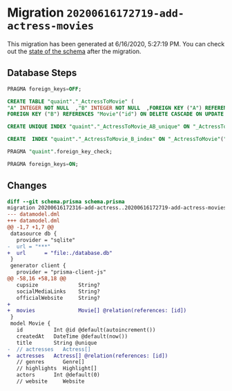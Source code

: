 # Migration `20200616172719-add-actress-movies`

This migration has been generated at 6/16/2020, 5:27:19 PM.
You can check out the [state of the schema](./schema.prisma) after the migration.

## Database Steps

```sql
PRAGMA foreign_keys=OFF;

CREATE TABLE "quaint"."_ActressToMovie" (
"A" INTEGER NOT NULL  ,"B" INTEGER NOT NULL  ,FOREIGN KEY ("A") REFERENCES "Actress"("id") ON DELETE CASCADE ON UPDATE CASCADE,
FOREIGN KEY ("B") REFERENCES "Movie"("id") ON DELETE CASCADE ON UPDATE CASCADE)

CREATE UNIQUE INDEX "quaint"."_ActressToMovie_AB_unique" ON "_ActressToMovie"("A","B")

CREATE  INDEX "quaint"."_ActressToMovie_B_index" ON "_ActressToMovie"("B")

PRAGMA "quaint".foreign_key_check;

PRAGMA foreign_keys=ON;
```

## Changes

```diff
diff --git schema.prisma schema.prisma
migration 20200616172316-add-actress..20200616172719-add-actress-movies
--- datamodel.dml
+++ datamodel.dml
@@ -1,7 +1,7 @@
 datasource db {
   provider = "sqlite"
-  url = "***"
+  url      = "file:./database.db"
 }
 generator client {
   provider = "prisma-client-js"
@@ -58,16 +58,18 @@
   cupsize             String?
   socialMediaLinks    String?
   officialWebsite     String?
+
+  movies              Movie[] @relation(references: [id])
 }
 model Movie {
   id          Int @id @default(autoincrement())
   createdAt   DateTime @default(now())
   title       String @unique
-  // actresses   Actress[]
+  actresses   Actress[] @relation(references: [id])
   // genres      Genre[]
   // highlights  Highlight[]
   actors      Int @default(0)
   // website     Website
```


